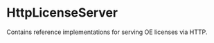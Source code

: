 HttpLicenseServer
=================

Contains reference implementations for serving OE licenses via HTTP.

